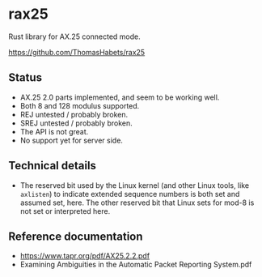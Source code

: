 # rax25

Rust library for AX.25 connected mode.

https://github.com/ThomasHabets/rax25

## Status

* AX.25 2.0 parts implemented, and seem to be working well.
* Both 8 and 128 modulus supported.
* REJ untested / probably broken.
* SREJ untested / probably broken.
* The API is not great.
* No support yet for server side.

## Technical details

* The reserved bit used by the Linux kernel (and other Linux tools, like
  `axlisten`) to indicate extended sequence numbers is both set and assumed
  set, here. The other reserved bit that Linux sets for mod-8 is not set or
  interpreted here.

## Reference documentation

* https://www.tapr.org/pdf/AX25.2.2.pdf
* Examining Ambiguities in the Automatic Packet Reporting System.pdf
